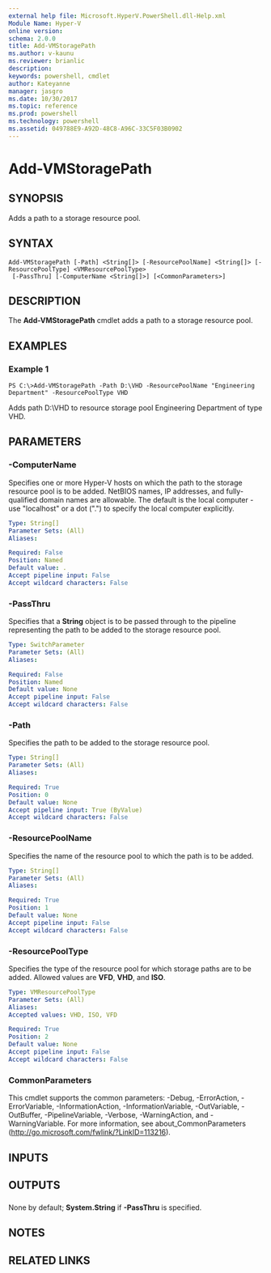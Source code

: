 ```yaml
---
external help file: Microsoft.HyperV.PowerShell.dll-Help.xml
Module Name: Hyper-V
online version: 
schema: 2.0.0
title: Add-VMStoragePath
ms.author: v-kaunu
ms.reviewer: brianlic
description: 
keywords: powershell, cmdlet
author: Kateyanne
manager: jasgro
ms.date: 10/30/2017
ms.topic: reference
ms.prod: powershell
ms.technology: powershell
ms.assetid: 049788E9-A92D-48C8-A96C-33C5F03B0902
---
```


# Add-VMStoragePath

## SYNOPSIS
Adds a path to a storage resource pool.

## SYNTAX

```
Add-VMStoragePath [-Path] <String[]> [-ResourcePoolName] <String[]> [-ResourcePoolType] <VMResourcePoolType>
 [-PassThru] [-ComputerName <String[]>] [<CommonParameters>]
```

## DESCRIPTION
The **Add-VMStoragePath** cmdlet adds a path to a storage resource pool.

## EXAMPLES

### Example 1
```
PS C:\>Add-VMStoragePath -Path D:\VHD -ResourcePoolName "Engineering Department" -ResourcePoolType VHD
```

Adds path D:\VHD to resource storage pool Engineering Department of type VHD.

## PARAMETERS

### -ComputerName
Specifies one or more Hyper-V hosts on which the path to the storage resource pool is to be added.
NetBIOS names, IP addresses, and fully-qualified domain names are allowable.
The default is the local computer - use "localhost" or a dot (".") to specify the local computer explicitly.

```yaml
Type: String[]
Parameter Sets: (All)
Aliases: 

Required: False
Position: Named
Default value: .
Accept pipeline input: False
Accept wildcard characters: False
```

### -PassThru
Specifies that a **String** object is to be passed through to the pipeline representing the path to be added to the storage resource pool.

```yaml
Type: SwitchParameter
Parameter Sets: (All)
Aliases: 

Required: False
Position: Named
Default value: None
Accept pipeline input: False
Accept wildcard characters: False
```

### -Path
Specifies the path to be added to the storage resource pool.

```yaml
Type: String[]
Parameter Sets: (All)
Aliases: 

Required: True
Position: 0
Default value: None
Accept pipeline input: True (ByValue)
Accept wildcard characters: False
```

### -ResourcePoolName
Specifies the name of the resource pool to which the path is to be added.

```yaml
Type: String[]
Parameter Sets: (All)
Aliases: 

Required: True
Position: 1
Default value: None
Accept pipeline input: False
Accept wildcard characters: False
```

### -ResourcePoolType
Specifies the type of the resource pool for which storage paths are to be added.
Allowed values are **VFD**, **VHD**, and **ISO**.

```yaml
Type: VMResourcePoolType
Parameter Sets: (All)
Aliases: 
Accepted values: VHD, ISO, VFD

Required: True
Position: 2
Default value: None
Accept pipeline input: False
Accept wildcard characters: False
```

### CommonParameters
This cmdlet supports the common parameters: -Debug, -ErrorAction, -ErrorVariable, -InformationAction, -InformationVariable, -OutVariable, -OutBuffer, -PipelineVariable, -Verbose, -WarningAction, and -WarningVariable. For more information, see about_CommonParameters (http://go.microsoft.com/fwlink/?LinkID=113216).

## INPUTS

## OUTPUTS

###  
None by default; **System.String** if **-PassThru** is specified.

## NOTES

## RELATED LINKS

